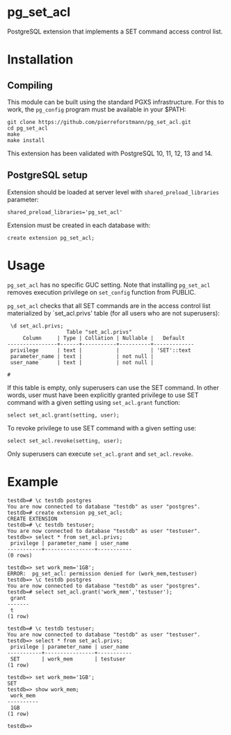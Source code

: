 # pg_set_acl
PostgreSQL extension that implements a SET command access control list.
# Installation

## Compiling

This module can be built using the standard PGXS infrastructure. For this to work, the `pg_config` program must be available in your $PATH:

```
git clone https://github.com/pierreforstmann/pg_set_acl.git
cd pg_set_acl
make
make install
```

This extension has been validated with PostgreSQL 10, 11, 12, 13 and 14.

## PostgreSQL setup

Extension should be loaded at server level with `shared_preload_libraries` parameter:
```
shared_preload_libraries='pg_set_acl'
```
Extension must be created in each database with:
```
create extension pg_set_acl;
```

# Usage

`pg_set_acl` has no specific GUC setting.
Note that installing `pg_set_acl` removes execution privilege on `set_config` function from PUBLIC.

`pg_set_acl` checks that all SET commands are in the access control list materialized by `set_acl.privs' table (for all users who are not superusers):

```
 \d set_acl.privs;
                   Table "set_acl.privs"
     Column     | Type | Collation | Nullable |   Default   
----------------+------+-----------+----------+-------------
 privilege      | text |           |          | 'SET'::text
 parameter_name | text |           | not null | 
 user_name      | text |           | not null | 

# 
```
If this table is empty, only superusers can use the SET command. In other words, user must have been explicitly granted privilege to  use SET command with a given setting using `set_acl.grant` function:
```
select set_acl.grant(setting, user);
```
To revoke privilege to use SET command with a given setting use:
```
select set_acl.revoke(setting, user);
```
Only superusers can execute `set_acl.grant` and `set_acl.revoke`.

# Example
```
testdb=# \c testdb postgres
You are now connected to database "testdb" as user "postgres".
testdb=# create extension pg_set_acl;
CREATE EXTENSION
testdb=# \c testdb testuser;
You are now connected to database "testdb" as user "testuser".
testdb=> select * from set_acl.privs;
 privilege | parameter_name | user_name 
-----------+----------------+-----------
(0 rows)

testdb=> set work_mem='1GB';
ERROR:  pg_set_acl: permission denied for (work_mem,testuser)
testdb=> \c testdb postgres
You are now connected to database "testdb" as user "postgres".
testdb=# select set_acl.grant('work_mem','testuser');
 grant 
-------
 t
(1 row)

testdb=# \c testdb testuser;
You are now connected to database "testdb" as user "testuser".
testdb=> select * from set_acl.privs;
 privilege | parameter_name | user_name 
-----------+----------------+-----------
 SET       | work_mem       | testuser
(1 row)

testdb=> set work_mem='1GB';
SET
testdb=> show work_mem;
 work_mem 
----------
 1GB
(1 row)

testdb=> 
```
